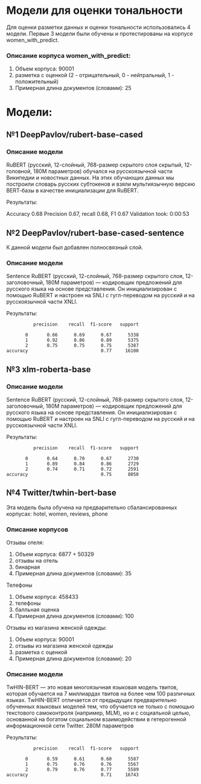 # Модели для оценки тональности
Для оценки разметки данных и оценки тональности использовались 4 модели. Первые 3 модели были обучены и протестированы на корпусе women_with_predict.
### Описание корпуса women_with_predict:

1. Объем корпуса: 90001
2. разметка с оценкой (2 - отрицательный, 0 - нейтральный, 1 - положительный)
3. Примерная длина документов (словами): 25

# Модели:
## №1 DeepPavlov/rubert-base-cased

### Описание модели
RuBERT (русский, 12-слойный, 768-размер скрытого слоя скрытый, 12-головной, 180М параметров) обучался на русскоязычной части Википедии и новостных данных. На этих обучающих данных мы построили словарь русских субтокенов и взяли мультиязычную версию BERT‑базы в качестве инициализации для RuBERT.

Результаты:

  Accuracy 0.68
  Precision 0.67, recall 0.68, F1 0.67
  Validation took: 0:00:53

## №2 DeepPavlov/rubert-base-cased-sentence
К данной модели был добавлен полносвязный слой.
### Описание модели
Sentence RuBERT (русский, 12-слойный, 768-размер скрытого слоя, 12-заголовочный, 180M параметров) — кодировщик предложений для русского языка на основе представления. Он инициализирован с помощью RuBERT и настроен на SNLI с гугл-переводом на русский и на русскоязычной части XNLI.

Результаты:

              precision    recall  f1-score   support

           0       0.66      0.69      0.67      5338
           1       0.92      0.86      0.89      5375
           2       0.75      0.75      0.75      5387
    accuracy                           0.77     16100

## №3 xlm-roberta-base

### Описание модели
Sentence RuBERT (русский, 12-слойный, 768-размер скрытого слоя, 12-заголовочный, 180M параметров) — кодировщик предложений для русского языка на основе представления. Он инициализирован с помощью RuBERT и настроен на SNLI с гугл-переводом на русский и на русскоязычной части XNLI.

Результаты:

              precision    recall  f1-score   support

           0       0.64      0.70      0.67      2730
           1       0.89      0.84      0.86      2729
           2       0.74      0.71      0.72      2591
    accuracy                           0.75      8050

## №4 Twitter/twhin-bert-base
Эта модель была обучена на предварительно сбалансированных корпусах: hotel, women, reviews, phone
### Описание корпусов
Отзывы отеля:
1. Объем корпуса: 6877 + 50329
2. отзывы на отель
3. бинарная 
4. Примерная длина документов (словами): 35

Телефоны
1. Объем корпуса: 458433
2. телефоны
3. балльная оценка
4. Примерная длина документов (словами): 100

Отзывы из магазина женской одежды:
1. Объем корпуса: 90001
2. отзывы из магазина женской одежды
3. разметка с оценкой
4. Примерная длина документов (словами): 20

### Описание модели
TwHIN-BERT — это новая многоязычная языковая модель твитов, которая обучается на 7 миллиардах твитов на более чем 100 различных языках. TwHIN-BERT отличается от предыдущих предварительно обученных языковых моделей тем, что обучается не только с помощью текстового самоконтроля (например, MLM), но и с социальной целью, основанной на богатом социальном взаимодействии в гетерогенной информационной сети Twitter.
280M параметров

Результаты:

              precision    recall  f1-score   support

           0       0.59      0.61      0.60      5587
           1       0.75      0.76      0.76      5567
           2       0.79      0.76      0.77      5589
    accuracy                           0.71     16743
